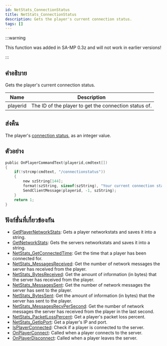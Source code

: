 ```yaml
---
id: NetStats_ConnectionStatus
title: NetStats_ConnectionStatus
description: Gets the player's current connection status.
tags: []
---
```


:::warning

This function was added in SA-MP 0.3z and will not work in earlier versions!

:::

## คำอธิบาย

Gets the player's current connection status.

| Name     | Description                                           |
| -------- | ----------------------------------------------------- |
| playerid | The ID of the player to get the connection status of. |

## ส่งคืน

The player's [connection status](../resources/connectionstatus.md), as an integer value.

## ตัวอย่าง

```c
public OnPlayerCommandText(playerid,cmdtext[])
{
    if(!strcmp(cmdtext, "/connectionstatus"))
    {
        new szString[144];
        format(szString, sizeof(szString), "Your current connection status: %i.", NetStats_ConnectionStatus(playerid));
        SendClientMessage(playerid, -1, szString);
    }
    return 1;
}
```

## ฟังก์ชั่นที่เกี่ยวข้องกัน

- [GetPlayerNetworkStats](../functions/GetPlayerNetworkStats.md): Gets a player networkstats and saves it into a string.
- [GetNetworkStats](../functions/GetNetworkStats.md): Gets the servers networkstats and saves it into a string.
- [NetStats_GetConnectedTime](../functions/NetStats_GetConnectedTime.md): Get the time that a player has been connected for.
- [NetStats_MessagesReceived](../functions/NetStats_MessagesReceived.md): Get the number of network messages the server has received from the player.
- [NetStats_BytesReceived](../functions/NetStats_BytesReceived.md): Get the amount of information (in bytes) that the server has received from the player.
- [NetStats_MessagesSent](../functions/NetStats_MessagesSent.md): Get the number of network messages the server has sent to the player.
- [NetStats_BytesSent](../functions/NetStats_BytesSent.md): Get the amount of information (in bytes) that the server has sent to the player.
- [NetStats_MessagesRecvPerSecond](../functions/NetStats_MessagesRecvPerSecond.md): Get the number of network messages the server has received from the player in the last second.
- [NetStats_PacketLossPercent](../functions/NetStats_PacketLossPercent.md): Get a player's packet loss percent.
- [NetStats_GetIpPort](../functions/NetStats_GetIpPort.md): Get a player's IP and port.
- [IsPlayerConnected](../functions/IsPlayerConnected.md): Check if a player is connected to the server.
- [OnPlayerConnect](../callbacks/OnPlayerConnect.md): Called when a player connects to the server.
- [OnPlayerDisconnect](../callbacks/OnPlayerDisconnect.md): Called when a player leaves the server.
